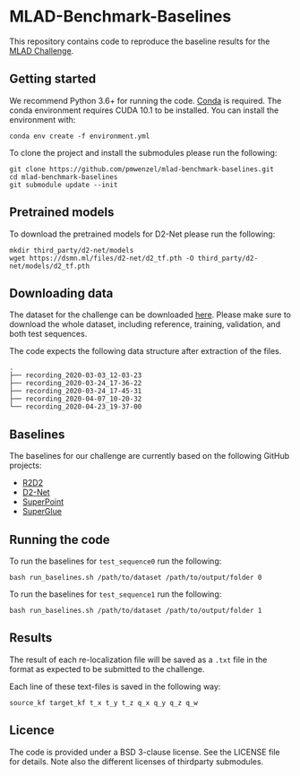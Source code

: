 # MLAD-Benchmark-Baselines

This repository contains code to reproduce the baseline results for the [MLAD Challenge](https://sites.google.com/view/mlad-eccv2020/challenge).

## Getting started

We recommend Python 3.6+ for running the code. [Conda](https://docs.conda.io/en/latest/) is required. The conda environment requires CUDA 10.1 to be installed. You can install the environment with:

``
conda env create -f environment.yml
``

To clone the project and install the submodules please run the following:

```
git clone https://github.com/pmwenzel/mlad-benchmark-baselines.git
cd mlad-benchmark-baselines
git submodule update --init
```

## Pretrained models

To download the pretrained models for D2-Net please run the following:

```
mkdir third_party/d2-net/models
wget https://dsmn.ml/files/d2-net/d2_tf.pth -O third_party/d2-net/models/d2_tf.pth
``` 

## Downloading data

The dataset for the challenge can be downloaded [here](https://sites.google.com/view/mlad-eccv2020/challenge).
Please make sure to download the whole dataset, including reference, training, validation, and both test sequences. 

The code expects the following data structure after extraction of the files.

```
.
├── recording_2020-03-03_12-03-23
├── recording_2020-03-24_17-36-22
├── recording_2020-03-24_17-45-31
├── recording_2020-04-07_10-20-32
└── recording_2020-04-23_19-37-00
```

## Baselines

The baselines for our challenge are currently based on the following GitHub projects:

* [R2D2](https://github.com/naver/r2d2)
* [D2-Net](https://github.com/mihaidusmanu/d2-net)
* [SuperPoint](https://github.com/magicleap/SuperPointPretrainedNetwork)
* [SuperGlue](https://github.com/magicleap/SuperGluePretrainedNetwork)

## Running the code

To run the baselines for `test_sequence0` run the following:

```
bash run_baselines.sh /path/to/dataset /path/to/output/folder 0
```

To run the baselines for `test_sequence1` run the following:

```
bash run_baselines.sh /path/to/dataset /path/to/output/folder 1
```

## Results

The result of each re-localization file will be saved as a `.txt` file in the format as expected to be submitted to the challenge. 

Each line of these text-files is saved in the following way: 

```
source_kf target_kf t_x t_y t_z q_x q_y q_z q_w
```

## Licence
The code is provided under a BSD 3-clause license. See the LICENSE file for details. Note also the different licenses of thirdparty submodules.
